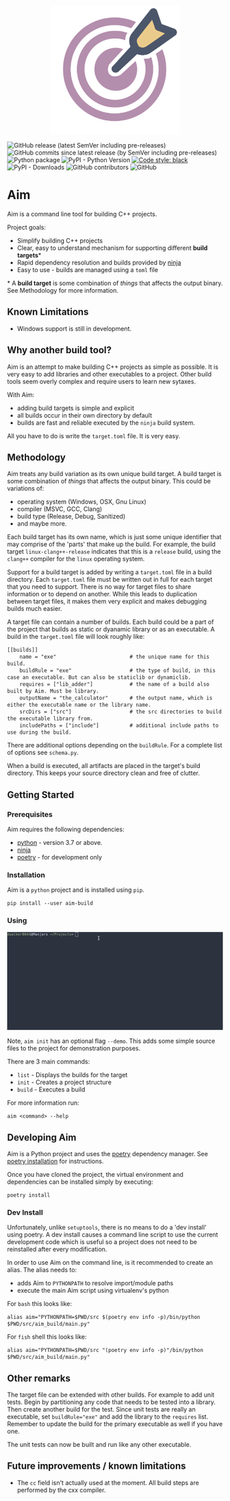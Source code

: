 <p align="center">
<img src="https://github.com/diwalkerdev/Assets/blob/master/Aim/aim.png" width="300" height="300">
</p>

![GitHub release (latest SemVer including pre-releases)](https://img.shields.io/github/v/release/diwalkerdev/aim?include_prereleases)
![GitHub commits since latest release (by SemVer including pre-releases)](https://img.shields.io/github/commits-since/diwalkerdev/aim/latest/dev?include_prereleases)
![Python package](https://github.com/diwalkerdev/Aim/workflows/Python%20package/badge.svg?branch=dev)
![PyPI - Python Version](https://img.shields.io/pypi/pyversions/aim-build)
[![Code style: black](https://img.shields.io/badge/code%20style-black-000000.svg)](https://github.com/psf/black)
![PyPI - Downloads](https://img.shields.io/pypi/dm/aim-build)
![GitHub contributors](https://img.shields.io/github/contributors/diwalkerdev/aim)
![GitHub](https://img.shields.io/github/license/diwalkerdev/aim)

# Aim
Aim is a command line tool for building C++ projects. 

Project goals:
 * Simplify building C++ projects
 * Clear, easy to understand mechanism for supporting different **build targets**\*
 * Rapid dependency resolution and builds provided by [ninja](https://ninja-build.org/)
 * Easy to use - builds are managed using a `toml` file

\* A **build target** is some combination of _things_ that affects the output binary. See Methodology for more information.


## Known Limitations
* Windows support is still in development.


## Why another build tool?
Aim is an attempt to make building C++ projects as simple as possible. It is very easy to add libraries and other executables to a project. Other build tools seem overly complex and require users to learn new sytaxes. 

With Aim:
* adding build targets is simple and explicit
* all builds occur in their own directory by default
* builds are fast and reliable executed by the `ninja` build system.

All you have to do is write the `target.toml` file. It is very easy.


## Methodology
Aim treats any build variation as its own unique build target. A build target is some combination of _things_ that affects the output binary. This could be variations of:
 * operating system (Windows, OSX, Gnu Linux)
 * compiler (MSVC, GCC, Clang)
 * build type (Release, Debug, Sanitized)
 * and maybe more. 
 
 Each build target has its own name, which is just some unique identifier that may comprise of the 'parts' that make up the build. For example, the build target `linux-clang++-release` indicates that this is a `release` build, using the `clang++` compiler for the `linux` operating system.

Support for a build target is added by writing a `target.toml` file in a build directory. Each `target.toml` file must be written out in full for each target that you need to support. There is no way for target files to share information or to depend on another. While this leads to duplication between target files, it makes them very explicit and makes debugging builds much easier.

A target file can contain a number of builds. Each build could be a part of the project that builds as static or dyanamic library or as an executable. A build in the `target.toml` file will look roughly like:
```
[[builds]]
    name = "exe"                        # the unique name for this build.
    buildRule = "exe"                   # the type of build, in this case an executable. But can also be staticlib or dynamiclib.
    requires = ["lib_adder"]            # the name of a build also built by Aim. Must be library.
    outputName = "the_calculator"       # the output name, which is either the executable name or the library name.
    srcDirs = ["src"]                   # the src directories to build the executable library from.
    includePaths = ["include"]          # additional include paths to use during the build.
```
There are additional options depending on the `buildRule`. For a complete list of options see `schema.py`.

When a build is executed, all artifacts are placed in the target's build directory. This keeps your source directory clean and free of clutter.


## Getting Started
### Prerequisites
Aim requires the following dependencies:
* [python](https://www.python.org/) - version 3.7 or above.
* [ninja](https://ninja-build.org/)
* [poetry](https://python-poetry.org/) - for development only

### Installation
Aim is a `python` project and is installed using `pip`.

```
pip install --user aim-build
```

### Using

<img src="https://github.com/diwalkerdev/Assets/blob/master/Aim/aim-init-demo.gif?raw=true" width="600px">

Note, `aim init` has an optional flag `--demo`. This adds some simple source files to the project for demonstration purposes.

There are 3 main commands:
* `list` - Displays the builds for the target
* `init` - Creates a project structure
* `build` - Executes a build

For more information run:
```
aim <command> --help
```

## Developing Aim

Aim is a Python project and uses the [poetry](https://python-poetry.org/) dependency manager. See [poetry installation](https://python-poetry.org/docs/#installation) for instructions.

Once you have cloned the project, the virtual environment and dependencies can be installed simply by executing:

```
poetry install
```

### Dev Install
Unfortunately, unlike `setuptools`, there is no means to do a 'dev install' using poetry. A dev install causes a command line script to use the current development code which is useful so a project does not need to be reinstalled after every modification. 

In order to use Aim on the command line, is it recommended to create an alias. The alias needs to:
* adds Aim to `PYTHONPATH` to resolve import/module paths 
* execute the main Aim script using virtualenv's python

For `bash` this looks like:
```
alias aim="PYTHONPATH=$PWD/src $(poetry env info -p)/bin/python $PWD/src/aim_build/main.py"
```

For `fish` shell this looks like:
```
alias aim="PYTHONPATH=$PWD/src "(poetry env info -p)"/bin/python $PWD/src/aim_build/main.py"
```

## Other remarks
The target file can be extended with other builds. For example to add unit tests. Begin by partitioning any code that
needs to be tested into a library. Then create another build for the test. Since unit tests are really an executable,
set `buildRule="exe"` and add the library to the `requires` list. Remember to update the build for the primary
executable as well if you have one.

The unit tests can now be built and run like any other executable.

## Future improvements / known limitations
 * The `cc` field isn't actually used at the moment. All build steps are performed by the cxx compiler.

